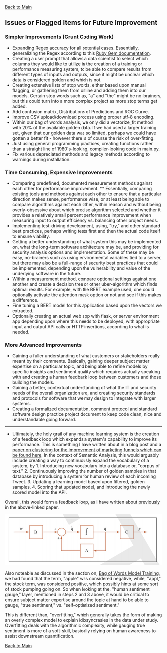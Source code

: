 [Back to Main](/README.md/)

## Issues or Flagged Items for Future Improvement

### Simpler Improvements (Grunt Coding Work)

* Expanding Regex accuracy for all potential cases.  Essentially, generalizing the Regex according to this [Ruby Gem documentation](https://www.rubydoc.info/gems/twitter-text/1.13.0/Twitter/Regex).
* Creating a user prompt that allows a data scientist to select which columns they would like to utilize in the creation of a training or performance measuring system, to be able to compare results from different types of inputs and outputs, since it might be unclear which data is considered golden and which is not.
* Creating extensive lists of stop words, either based upon manual flagging, or gathering them from online and adding them into our models. Certain stop words such as, "a" and "the" might be no-brainers, but this could turn into a more complex project as more stop terms get added.
* Add confusion matrix, Distributions of Predictions and ROC Curve.
* Improve CSV upload/download process using proper utf-8 encoding.
* Within our bag of words analysis, we only did a vectorize_fit method with 20% of the available golden data.  If we had used a larger training set, given that our golden data was so limited, perhaps we could have gotten a better fit - however there is of course the risk of over-fitting.
* Just using general programming practices, creating functions rather than a straight line of 1980's-looking, compiler-looking code in main.py.
* Fix various depreciated methods and legacy methods according to warnings during installation.

### Time Consuming, Expensive Improvements

* Comparing predefined, documented measurement methods against each other for performance improvement.
** Essentially, comparing existing tools and methods against each other to ensure that a particular direction makes sense, performance wise, or at least being able to compare algorithms against each other, within reason and without being overly-obsessive about which precise algorithm selected and whether it provides a relatively small percent performance improvement when measuring input to output efficiency vs. balancing other project needs.
* Implementing test-driving development, using, "try," and other standard best practices, perhaps writing tests first and then the actual code itself to ensure viability.
* Getting a better understanding of what system this may be implemented on, what the long-term software architecture may be, and providing for security analysis options and implementation. Some of these may be easy, no-brainers such as using environmental variables tied to a server, but there may also be a full-range of security best practices that could be implemented, depending upon the vulnerability and value of the underlying software in the future.
* Within a measurement method, compare optional settings against one another and create a decision tree or other uber-algorithm which finds optimal results. For example, with the BERT example used, one could optionally activate the attention mask option or not and see if this makes a difference.
* Fine tuning a BERT model for this application based upon the vectors we extracted.
* Optionally creating an actual web app with flask, or server environment app depending upon where this needs to be deployed, with appropriate input and output API calls or HTTP insertions, according to what is needed.

### More Advanced Improvements

* Gaining a fuller understanding of what customers or stakeholders really meant by their comments. Basically, gaining deeper subject matter expertise on a particular topic, and being able to refine models by specific insights and sentiment quality which requires actually speaking with and creating a human feedback loop between customers and those building the models.
* Gaining a better, contextual understanding of what the IT and security needs of the overall organization are, and creating security standards and protocols for software that we may design to integrate with larger systems.
* Creating a formalized documentation, comment protocol and standard software design practice project document to keep code clean, nice and understandable going forward.

<hr>

* Ultimately, the holy grail of any machine learning system is the creation of a feedback loop which expands a system's capability to improve its performance. This is something I have written about in a blog post and a [paper on clustering for the improvement of marketing funnels which can be found here](https://www.patdel.com/video-views-marketing-funnels/). In the context of Semantic Analysis, this would arguably include creating a way to continuously expand the vocabulary of a system, by 1. Introducing new vocabulary into a database or, "corpus of text." 2. Continuously improving the number of golden samples in that database by introducing a system for human review of each incoming Tweet. 3. Updating a learning model based upon filtered, golden samples. 4. Scoring that updated model, and introducing the newly scored model into the API.

Overall, this would form a feedback loop, as I have written about previously in the above-linked paper.

![feedback Loop](/assets/images/feedbackloop.png)

Also noteable as discussed in the section on, [Bag of Words Model Training](/readmesections/BagofWords.md), we had found that the term, "apple" was considered negative, while, "appl," the stock term, was considered positive, which possibly hints at some sort of stock pumping going on.  So when looking at the, "human sentiment gauge," layer, mentioned in steps 2 and 3 above, it would be critical to ensure subject matter expertise around the topic at hand to be able to gauge, "true sentiment," vs. "self-optimized sentiment."

This is different than, "overfitting," which generally takes the form of making an overly complex model to explain idiosyncrasies in the data under study. Overfitting deals with the algorithmic complexity, while gauging true sentiment is more of a soft-skill, basically relying on human awareness to assist downstream quantification.

[Back to Main](/README.md/)
